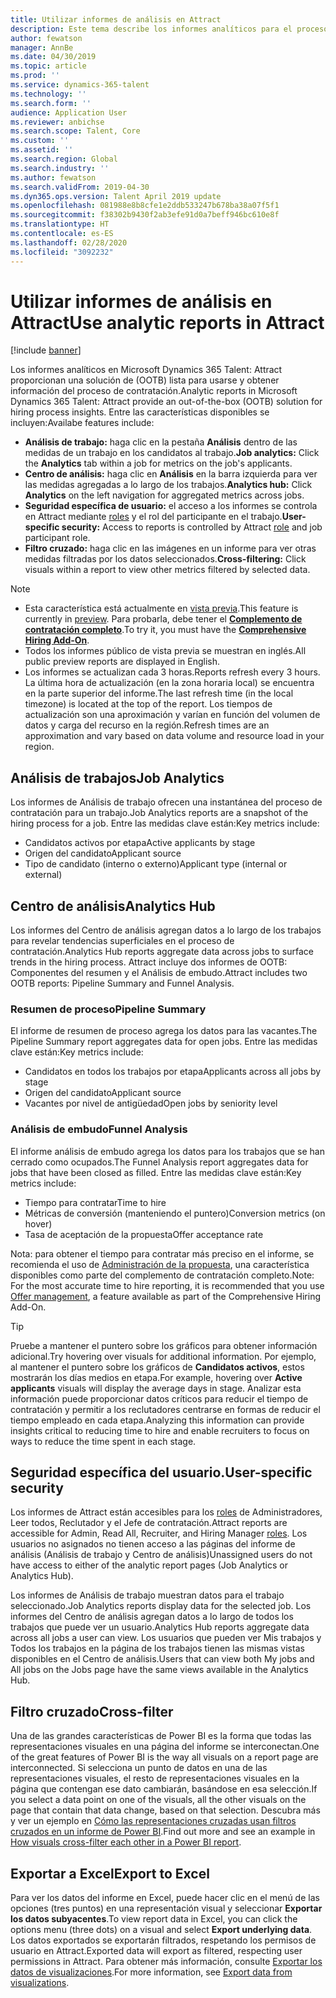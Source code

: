 ```yaml
---
title: Utilizar informes de análisis en Attract
description: Este tema describe los informes analíticos para el proceso de contratación en Microsoft Dynamics 365 Talent - Attract
author: fewatson
manager: AnnBe
ms.date: 04/30/2019
ms.topic: article
ms.prod: ''
ms.service: dynamics-365-talent
ms.technology: ''
ms.search.form: ''
audience: Application User
ms.reviewer: anbichse
ms.search.scope: Talent, Core
ms.custom: ''
ms.assetid: ''
ms.search.region: Global
ms.search.industry: ''
ms.author: fewatson
ms.search.validFrom: 2019-04-30
ms.dyn365.ops.version: Talent April 2019 update
ms.openlocfilehash: 081988e8b8cfe1e2ddb533247b678ba38a07f5f1
ms.sourcegitcommit: f38302b9430f2ab3efe91d0a7beff946bc610e8f
ms.translationtype: HT
ms.contentlocale: es-ES
ms.lasthandoff: 02/28/2020
ms.locfileid: "3092232"
---
```

# <a name="use-analytic-reports-in-attract"></a><span data-ttu-id="53acf-103">Utilizar informes de análisis en Attract</span><span class="sxs-lookup"><span data-stu-id="53acf-103">Use analytic reports in Attract</span></span>

[!include [banner](includes/banner.md)]

<span data-ttu-id="53acf-104">Los informes analíticos en Microsoft Dynamics 365 Talent: Attract proporcionan una solución de (OOTB) lista para usarse y obtener información del proceso de contratación.</span><span class="sxs-lookup"><span data-stu-id="53acf-104">Analytic reports in Microsoft Dynamics 365 Talent: Attract provide an out-of-the-box (OOTB) solution for hiring process insights.</span></span> <span data-ttu-id="53acf-105">Entre las características disponibles se incluyen:</span><span class="sxs-lookup"><span data-stu-id="53acf-105">Availabe features include:</span></span>

- <span data-ttu-id="53acf-106">**Análisis de trabajo:** haga clic en la pestaña **Análisis** dentro de las medidas de un trabajo en los candidatos al trabajo.</span><span class="sxs-lookup"><span data-stu-id="53acf-106">**Job analytics:** Click the **Analytics** tab within a job for metrics on the job's applicants.</span></span>
- <span data-ttu-id="53acf-107">**Centro de análisis:** haga clic en **Análisis** en la barra izquierda para ver las medidas agregadas a lo largo de los trabajos.</span><span class="sxs-lookup"><span data-stu-id="53acf-107">**Analytics hub:** Click **Analytics** on the left navigation for aggregated metrics across jobs.</span></span>
- <span data-ttu-id="53acf-108">**Seguridad específica de usuario:** el acceso a los informes se controla en Attract mediante [roles](security-attract.md) y el rol del participante en el trabajo.</span><span class="sxs-lookup"><span data-stu-id="53acf-108">**User-specific security:** Access to reports is controlled by Attract [role](security-attract.md) and job participant role.</span></span>
- <span data-ttu-id="53acf-109">**Filtro cruzado:** haga clic en las imágenes en un informe para ver otras medidas filtradas por los datos seleccionados.</span><span class="sxs-lookup"><span data-stu-id="53acf-109">**Cross-filtering:** Click visuals within a report to view other metrics filtered by selected data.</span></span>

>[!NOTE] 
>- <span data-ttu-id="53acf-110">Esta característica está actualmente en [vista previa](access-preview-feature.md).</span><span class="sxs-lookup"><span data-stu-id="53acf-110">This feature is currently in [preview](access-preview-feature.md).</span></span> <span data-ttu-id="53acf-111">Para probarla, debe tener el [**Complemento de contratación completo**](attract-comprehensive-hiring.md).</span><span class="sxs-lookup"><span data-stu-id="53acf-111">To try it, you must have the [**Comprehensive Hiring Add-On**](attract-comprehensive-hiring.md).</span></span>
>- <span data-ttu-id="53acf-112">Todos los informes público de vista previa se muestran en inglés.</span><span class="sxs-lookup"><span data-stu-id="53acf-112">All public preview reports are displayed in English.</span></span>
>- <span data-ttu-id="53acf-113">Los informes se actualizan cada 3 horas.</span><span class="sxs-lookup"><span data-stu-id="53acf-113">Reports refresh every 3 hours.</span></span> <span data-ttu-id="53acf-114">La última hora de actualización (en la zona horaria local) se encuentra en la parte superior del informe.</span><span class="sxs-lookup"><span data-stu-id="53acf-114">The last refresh time (in the local timezone) is located at the top of the report.</span></span> <span data-ttu-id="53acf-115">Los tiempos de actualización son una aproximación y varían en función del volumen de datos y carga del recurso en la región.</span><span class="sxs-lookup"><span data-stu-id="53acf-115">Refresh times are an approximation and vary based on data volume and resource load in your region.</span></span>

## <a name="job-analytics"></a><span data-ttu-id="53acf-116">Análisis de trabajos</span><span class="sxs-lookup"><span data-stu-id="53acf-116">Job Analytics</span></span>

<span data-ttu-id="53acf-117">Los informes de Análisis de trabajo ofrecen una instantánea del proceso de contratación para un trabajo.</span><span class="sxs-lookup"><span data-stu-id="53acf-117">Job Analytics reports are a snapshot of the hiring process for a job.</span></span>  <span data-ttu-id="53acf-118">Entre las medidas clave están:</span><span class="sxs-lookup"><span data-stu-id="53acf-118">Key metrics include:</span></span>

- <span data-ttu-id="53acf-119">Candidatos activos por etapa</span><span class="sxs-lookup"><span data-stu-id="53acf-119">Active applicants by stage</span></span>
- <span data-ttu-id="53acf-120">Origen del candidato</span><span class="sxs-lookup"><span data-stu-id="53acf-120">Applicant source</span></span>
- <span data-ttu-id="53acf-121">Tipo de candidato (interno o externo)</span><span class="sxs-lookup"><span data-stu-id="53acf-121">Applicant type (internal or external)</span></span>

## <a name="analytics-hub"></a><span data-ttu-id="53acf-122">Centro de análisis</span><span class="sxs-lookup"><span data-stu-id="53acf-122">Analytics Hub</span></span>

<span data-ttu-id="53acf-123">Los informes del Centro de análisis agregan datos a lo largo de los trabajos para revelar tendencias superficiales en el proceso de contratación.</span><span class="sxs-lookup"><span data-stu-id="53acf-123">Analytics Hub reports aggregate data across jobs to surface trends in the hiring process.</span></span> <span data-ttu-id="53acf-124">Attract incluye dos informes de OOTB: Componentes del resumen y el Análisis de embudo.</span><span class="sxs-lookup"><span data-stu-id="53acf-124">Attract includes two OOTB reports: Pipeline Summary and Funnel Analysis.</span></span>

### <a name="pipeline-summary"></a><span data-ttu-id="53acf-125">Resumen de proceso</span><span class="sxs-lookup"><span data-stu-id="53acf-125">Pipeline Summary</span></span>

<span data-ttu-id="53acf-126">El informe de resumen de proceso agrega los datos para las vacantes.</span><span class="sxs-lookup"><span data-stu-id="53acf-126">The Pipeline Summary report aggregates data for open jobs.</span></span> <span data-ttu-id="53acf-127">Entre las medidas clave están:</span><span class="sxs-lookup"><span data-stu-id="53acf-127">Key metrics include:</span></span>

- <span data-ttu-id="53acf-128">Candidatos en todos los trabajos por etapa</span><span class="sxs-lookup"><span data-stu-id="53acf-128">Applicants across all jobs by stage</span></span>
- <span data-ttu-id="53acf-129">Origen del candidato</span><span class="sxs-lookup"><span data-stu-id="53acf-129">Applicant source</span></span>
- <span data-ttu-id="53acf-130">Vacantes por nivel de antigüedad</span><span class="sxs-lookup"><span data-stu-id="53acf-130">Open jobs by seniority level</span></span>

### <a name="funnel-analysis"></a><span data-ttu-id="53acf-131">Análisis de embudo</span><span class="sxs-lookup"><span data-stu-id="53acf-131">Funnel Analysis</span></span>

<span data-ttu-id="53acf-132">El informe análisis de embudo agrega los datos para los trabajos que se han cerrado como ocupados.</span><span class="sxs-lookup"><span data-stu-id="53acf-132">The Funnel Analysis report aggregates data for jobs that have been closed as filled.</span></span> <span data-ttu-id="53acf-133">Entre las medidas clave están:</span><span class="sxs-lookup"><span data-stu-id="53acf-133">Key metrics include:</span></span>

- <span data-ttu-id="53acf-134">Tiempo para contratar</span><span class="sxs-lookup"><span data-stu-id="53acf-134">Time to hire</span></span>
- <span data-ttu-id="53acf-135">Métricas de conversión (manteniendo el puntero)</span><span class="sxs-lookup"><span data-stu-id="53acf-135">Conversion metrics (on hover)</span></span>
- <span data-ttu-id="53acf-136">Tasa de aceptación de la propuesta</span><span class="sxs-lookup"><span data-stu-id="53acf-136">Offer acceptance rate</span></span>

<span data-ttu-id="53acf-137">Nota: para obtener el tiempo para contratar más preciso en el informe, se recomienda el uso de [Administración de la propuesta](offer-setup.md), una característica disponibles como parte del complemento de contratación completo.</span><span class="sxs-lookup"><span data-stu-id="53acf-137">Note: For the most accurate time to hire reporting, it is recommended that you use [Offer management](offer-setup.md), a feature available as part of the Comprehensive Hiring Add-On.</span></span>

>[!TIP] 
><span data-ttu-id="53acf-138">Pruebe a mantener el puntero sobre los gráficos para obtener información adicional.</span><span class="sxs-lookup"><span data-stu-id="53acf-138">Try hovering over visuals for additional information.</span></span> <span data-ttu-id="53acf-139">Por ejemplo, al mantener el puntero sobre los gráficos de **Candidatos activos**, estos mostrarán los días medios en etapa.</span><span class="sxs-lookup"><span data-stu-id="53acf-139">For example, hovering over **Active applicants** visuals will display the average days in stage.</span></span> <span data-ttu-id="53acf-140">Analizar esta información puede proporcionar datos críticos para reducir el tiempo de contratación y permitir a los reclutadores centrarse en formas de reducir el tiempo empleado en cada etapa.</span><span class="sxs-lookup"><span data-stu-id="53acf-140">Analyzing this information can provide insights critical to reducing time to hire and enable recruiters to focus on ways to reduce the time spent in each stage.</span></span>

## <a name="user-specific-security"></a><span data-ttu-id="53acf-141">Seguridad específica del usuario.</span><span class="sxs-lookup"><span data-stu-id="53acf-141">User-specific security</span></span>

<span data-ttu-id="53acf-142">Los informes de Attract están accesibles para los [roles](security-attract.md) de Administradores, Leer todos, Reclutador y el Jefe de contratación.</span><span class="sxs-lookup"><span data-stu-id="53acf-142">Attract reports are accessible for Admin, Read All, Recruiter, and Hiring Manager [roles](security-attract.md).</span></span> <span data-ttu-id="53acf-143">Los usuarios no asignados no tienen acceso a las páginas del informe de análisis (Análisis de trabajo y Centro de análisis)</span><span class="sxs-lookup"><span data-stu-id="53acf-143">Unassigned users do not have access to either of the analytic report pages (Job Analytics or Analytics Hub).</span></span>

<span data-ttu-id="53acf-144">Los informes de Análisis de trabajo muestran datos para el trabajo seleccionado.</span><span class="sxs-lookup"><span data-stu-id="53acf-144">Job Analytics reports display data for the selected job.</span></span> <span data-ttu-id="53acf-145">Los informes del Centro de análisis agregan datos a lo largo de todos los trabajos que puede ver un usuario.</span><span class="sxs-lookup"><span data-stu-id="53acf-145">Analytics Hub reports aggregate data across all jobs a user can view.</span></span> <span data-ttu-id="53acf-146">Los usuarios que pueden ver Mis trabajos y Todos los trabajos en la página de los trabajos tienen las mismas vistas disponibles en el Centro de análisis.</span><span class="sxs-lookup"><span data-stu-id="53acf-146">Users that can view both My jobs and All jobs on the Jobs page have the same views available in the Analytics Hub.</span></span>

## <a name="cross-filter"></a><span data-ttu-id="53acf-147">Filtro cruzado</span><span class="sxs-lookup"><span data-stu-id="53acf-147">Cross-filter</span></span>

<span data-ttu-id="53acf-148">Una de las grandes características de Power BI es la forma que todas las representaciones visuales en una página del informe se interconectan.</span><span class="sxs-lookup"><span data-stu-id="53acf-148">One of the great features of Power BI is the way all visuals on a report page are interconnected.</span></span> <span data-ttu-id="53acf-149">Si selecciona un punto de datos en una de las representaciones visuales, el resto de representaciones visuales en la página que contengan ese dato cambiarán, basándose en esa selección.</span><span class="sxs-lookup"><span data-stu-id="53acf-149">If you select a data point on one of the visuals, all the other visuals on the page that contain that data change, based on that selection.</span></span> <span data-ttu-id="53acf-150">Descubra más y ver un ejemplo en [Cómo las representaciones cruzadas usan filtros cruzados en un informe de Power BI](https://docs.microsoft.com/power-bi/consumer/end-user-interactions).</span><span class="sxs-lookup"><span data-stu-id="53acf-150">Find out more and see an example in [How visuals cross-filter each other in a Power BI report](https://docs.microsoft.com/power-bi/consumer/end-user-interactions).</span></span>

## <a name="export-to-excel"></a><span data-ttu-id="53acf-151">Exportar a Excel</span><span class="sxs-lookup"><span data-stu-id="53acf-151">Export to Excel</span></span>

<span data-ttu-id="53acf-152">Para ver los datos del informe en Excel, puede hacer clic en el menú de las opciones (tres puntos) en una representación visual y seleccionar **Exportar los datos subyacentes**.</span><span class="sxs-lookup"><span data-stu-id="53acf-152">To view report data in Excel, you can click the options menu (three dots) on a visual and select **Export underlying data**.</span></span> <span data-ttu-id="53acf-153">Los datos exportados se exportarán filtrados, respetando los permisos de usuario en Attract.</span><span class="sxs-lookup"><span data-stu-id="53acf-153">Exported data will export as filtered, respecting user permissions in Attract.</span></span> <span data-ttu-id="53acf-154">Para obtener más información, consulte [Exportar los datos de visualizaciones](https://docs.microsoft.com/power-bi/visuals/power-bi-visualization-export-data).</span><span class="sxs-lookup"><span data-stu-id="53acf-154">For more information, see [Export data from visualizations](https://docs.microsoft.com/power-bi/visuals/power-bi-visualization-export-data).</span></span>
